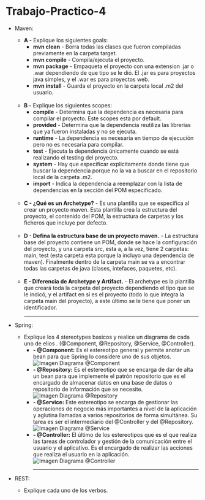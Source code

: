 # Trabajo-Practico-4
* Maven: <br />
	* **A -** Explique los siguientes goals: <br />
		* **mvn clean** - Borra todas las clases que fueron compiladas previamente en la carpeta target. <br />
		* **mvn compile** - Compila/ejecuta el proyecto. <br />
		* **mvn package** - Empaqueta el proyecto con una extension .jar o .war dependiendo de que tipo se le dió. El .jar es para proyectos java simples, y el .war es para proyectos web. <br />
		* **mvn install** - Guarda el proyecto en la carpeta local .m2 del usuario. <br /> <br />
	* **B -** Explique los siguientes scopes: <br />
		* **compile** - Determina que la dependencia es necesaria para compilar el proyecto. Este scopes esta por default. <br />
		* **provided** - Determina que la dependencia reutiliza las librerias que ya fueron instaladas y no se ejecuta. <br />
		* **runtime** - La dependencia es necesaria en tiempo de ejecución pero no es necesaria para compilar. <br />
		* **test** - Ejecuta la dependencia únicamente cuando se está realizando el testing del proyecto. <br />
		* **system** - Hay que especificar explicitamente donde tiene que buscar la dependencia porque no la va a buscar en el repositorio local de la carpeta .m2. <br />
		* **import** - Indica la dependencia a reemplazar con la lista de dependencias en la sección <dependencyManagement> del POM especificado. <br /> <br />
	* **C - ¿Qué es un Archetype?** - Es una plantilla que se especifica al crear un proyecto maven. Esta plantilla crea la estructura del proyecto, el contenido del POM, la estructura de carpetas y los ficheros que incluye por defecto. <br /> <br />
	* **D - Defina la estructura base de un proyecto maven.** - La estructura base del proyecto contiene un POM, donde se hace la configuración del proyecto, y una carpeta src, esta a, a la vez, tiene 2 carpetas: main, test (esta carpeta esta porque la incluyo una dependencia de maven). Finalmente dentro de la carpeta main se va a encontrar todas las carpetas de java (clases, intefaces, paquetes, etc). <br /> <br />
	* **E - Diferencia de Archetype y Artifact.** - El archetype es la plantilla que creará toda la carpeta del proyecto dependiendo el tipo que se le indicó, y el artifact en sí es el proyecto (todo lo que integra la carpeta main del proyecto), a este último se le tiene que poner un identificador. <br /> <hr />
	
* Spring: <br />
	* Explique los 4 stereotypes basicos y realice un diagrama de cada uno de ellos . (@Component, @Repository, @Service, @Controller). <br />
		* **- @Component:** Es el estereotipo general y permite anotar un bean para que Spring lo considere uno de sus objetos. <br />
    	![Imagen Diagrama @Component](https://www.arquitecturajava.com/wp-content/uploads/SpringStereotypes.png) <br />
		* **- @Repository:** Es el estereotipo que se encarga de dar de alta un bean para que implemente el patrón repositorio que es el encargado de almacenar datos en una base de datos o repositorio de información que se necesite. <br />
    	![Imagen Diagrama @Repository](https://www.arquitecturajava.com/wp-content/uploads/SpringStereotypesRepository.png) <br />
		* **- @Service:** Este estereotipo se encarga de gestionar las operaciones de negocio más importantes a nivel de la aplicación y aglutina llamadas a varios repositorios de forma simultánea. Su tarea es ser el intermediario del @Controller y del @Repository. <br />
    	![Imagen Diagrama @Service](https://www.arquitecturajava.com/wp-content/uploads/SpringStereotypesService.png) <br />
		* **- @Controller:** El último de los estereotipos que es el que realiza las tareas de controlador y gestión de la comunicación entre el usuario y el aplicativo. Es el encargado de realizar las acciones que realiza el usuario en la aplicación. <br />
    	![Imagen Diagrama @Controller](https://www.arquitecturajava.com/wp-content/uploads/SpringStereotypesController.png) <br /> <hr /> 

* REST: <br />
	* Explique cada uno de los verbos.

